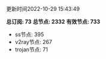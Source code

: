 更新时间2022-10-29 15:43:49

**总订阅: 73**
**总节点: 2332**
**有效节点: 733**
- ss节点: 395
- v2ray节点: 267
- trojan节点: 71
